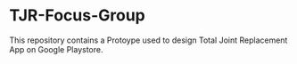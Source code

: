 # TJR-Focus-Group

This repository contains a Protoype used to design Total Joint Replacement App on Google Playstore.
